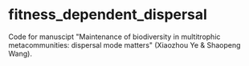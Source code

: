# fitness_dependent_dispersal
Code for manuscipt "Maintenance of biodiversity in multitrophic metacommunities: dispersal mode matters" (Xiaozhou Ye &amp; Shaopeng Wang).
